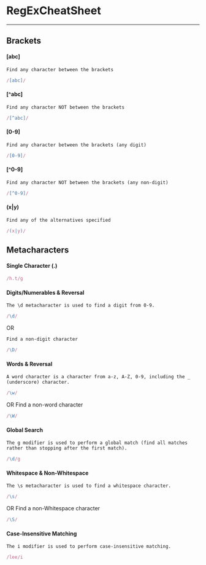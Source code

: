 # RegExCheatSheet
---

## Brackets

#### [abc]
    Find any character between the brackets
```javaScript
/[abc]/ 

```
#### [^abc]
    Find any character NOT between the brackets
```javaScript
/[^abc]/ 

```
#### [0-9]
    Find any character between the brackets (any digit)
```javaScript
/[0-9]/ 

```
#### [^0-9]
    Find any character NOT between the brackets (any non-digit)
```javaScript
/[^0-9]/ 

```
#### (x|y)
    Find any of the alternatives specified
```javaScript
/(x|y)/ 

```

## Metacharacters

#### Single Character (.)
    
```javaScript
/h.t/g

```

#### Digits/Numerables & Reversal
    The \d metacharacter is used to find a digit from 0-9.
```javaScript
/\d/ 

```

OR

    Find a non-digit character
```javaScript
/\D/ 

```
#### Words & Reversal

    A word character is a character from a-z, A-Z, 0-9, including the _ (underscore) character.

```javaScript
/\w/ 

```
OR
    Find a non-word character
```javaScript
/\W/ 

```

#### Global Search 
    The g modifier is used to perform a global match (find all matches rather than stopping after the first match).
```javascript
/\d/g 
```
#### Whitespace & Non-Whitespace

    The \s metacharacter is used to find a whitespace character.

```javaScript
/\s/ 

```
OR
    Find a non-Whitespace character
```javaScript
/\S/ 

```
#### Case-Insensitive Matching
    The i modifier is used to perform case-insensitive matching.
```javaScript
/lee/i
```
